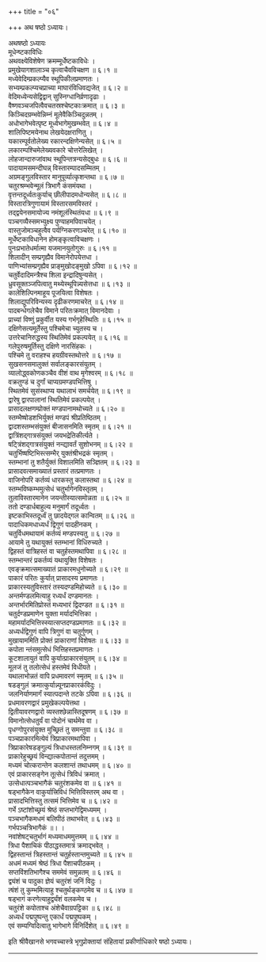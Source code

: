 +++
title = "०६"

+++
अथ षष्ठो ऽध्यायः।

अथषष्ठो ऽध्यायः  
मूधेन्ष्टकाविधिः  
अथवक्ष्येविशेषेण क्रमम्मूर्धेष्टकाविधेः ।  
प्रमुखेयागशालाञ्च कृत्वाचैवविचक्षण ॥ ६।१ ॥  
मध्येवेदिम्प्रकल्प्यैव स्थूपिकीलप्रमाणतः ।  
सभ्यम्प्रकल्प्यचप्राच्या माघारंविधिवद्यजेत् ॥ ६।२ ॥  
वेदिमध्येन्यसेद्विद्वान् सुस्निग्धानिर्व्रणादृढाः ।  
वैष्णवञ्चजपित्वैवचतस्रश्चेष्टकाःक्रमात् ॥ ६।३ ॥  
किञ्चिदग्रम्भवेन्निम्नं मूलेवैकिञ्चिदुन्नतम् ।  
अधोभागेभवेत्पृष्ट मूर्ध्वभागेमुखम्भवेत् ॥ ६।४ ॥  
शालिपिष्टमयेनाथ लेखयेदक्षराणितु ।  
यकारम्पूर्वतोलेख्य रकारन्दक्षिणेन्यसेत् ॥ ६।५ ॥  
लकारम्पश्चिमेलेख्यवकारे चोत्तरेलिखेत् ।  
लोहजान्दारुजांवाथ स्थूपिन्तत्रन्यसेद्बुधः ॥ ६।६ ॥  
पादायामसमन्दीघन्न् विस्तारम्पादसम्मितम् ।  
अग्रमङ्गुलविस्तार मानुपूर्व्यात्कृशन्तथा ॥ ६।७ ॥  
चतुरश्रम्भवेन्मूलं त्रिभागै कंसमंयथा ।  
वृत्तन्तदूर्ध्वतःकुर्याच् छीलीपादमधोन्यसेत् ॥ ६।८ ॥  
विस्तारत्रिगुणायामं विस्तारसमविस्तरं ।  
तद्द्वयेनसमायोज्य नमंशूलंस्थितंयधा ॥ ६।९ ॥  
पञ्चगव्यैस्समभ्युक्ष्य पुण्याहमपिवाचयेत् ।  
वास्तुजोमञ्चहुत्वैव पर्यग्निकरणञ्चरेत् ॥ ६।१० ॥  
मूर्धेष्टकाविधानेन होमङ्कृत्वाविचक्षणः ।  
पुनःप्रभातेधर्मात्मा यजमानयुतोगुरुः ॥ ६।११ ॥  
शिलादीन् सम्प्रगृह्यैव विमानेरोपयेत्तधा ।  
पाणिभ्यांसम्प्रगृह्यैव प्राङ्मुखोदङ्मुखो ऽपिवा ॥ ६।१२ ॥  
चतुर्वेदादिमन्त्रैश्च शिला इन्द्रादिषुन्यसेत् ।  
ध्रुवसूक्तञ्जपित्वातु मथ्येस्थूपिन्न्यसेत्तधा ॥ ६।१३ ॥  
कालेशिल्पिनमाहूय पूजयित्वा विशेषतः ।  
शिलाद्युपरिविन्यस्य दृढीकरणमाचरेत् ॥ ६।१४ ॥  
पादबन्धेगलेचैव विमाने परितःक्रमात् विमानदेवाः ।  
प्राच्यां विष्णुं प्रकुर्वीत यस्य गर्भगृहेस्थितिः ॥ ६।१५ ॥  
दक्षिणेसत्यमूर्तेस्तु पश्चिमेचा च्युतस्य च ।  
उत्तरेचानिरुद्धस्य स्थितिमेवं प्रकल्पयेत् ॥ ६।१६ ॥  
गलेपुरुषमूर्तिस्तु दक्षिणे नारसिंहकः ।  
पश्चिमे तु वराहश्च हयग्रीवस्तथोत्तरे ॥ ६।१७ ॥  
सुखसनसमालुक्तं सर्वालङ्कारसंयुतम् ।  
व्यालोद्ध्वकोणकञ्चैव वीशं वाथ मृगेश्वरम् ॥ ६।१८ ॥  
वक्रतुण्डं च दुर्गां चाप्यग्रमण्डपभित्तिषु ।  
स्थितमेवं सुसंस्थाप्य यथालाभं समर्चयेत् ॥ ६।१९ ॥  
द्वारेषु द्वारपालानां स्थितिमेवं प्रकल्पयेत् ।  
प्रासादलक्षणम्प्रोक्तं मण्डपानामथोच्यते ॥ ६।२० ॥  
स्तम्भैष्षोडशभिर्युक्तं मण्डपं श्रीप्रतिष्ठितम् ।  
द्वादशस्तम्भसंयुक्तं बीजासनमिति स्मृतम् ॥ ६।२१ ॥  
द्वात्रिंशद्गात्रसंयुक्तं जयभद्रेतिकीर्त्यते ।  
षट्त्रिंशद्गात्रसंयुक्तं नन्द्यावर्तं सुशोभनम् ॥ ६।२२ ॥  
चतुर्भिष्षष्टिभिस्त्सम्भैर् युक्तंश्रीभद्रकं स्मृतम् ।  
स्तम्भानां तु शतैर्युक्तं विशालमिति सञ्ज्ञितम् ॥ ६।२३ ॥  
प्रासादवत्समाख्यातं प्रस्तारं तत्प्रमाणतः ।  
वाजिनोपरि कर्तव्यं धारकस्तु कलास्तथा ॥ ६।२४ ॥  
स्तम्भविष्कम्भमुत्सेधं चतुर्भागेनविस्तृतम् ।  
तुलाविस्तारमानेन जयन्तीस्यात्समोन्नता ॥ ६।२५ ॥  
ततो दण्डार्धबाहुल्य मनुमार्गं तदूर्ध्वतः ।  
इष्टकाभिस्तदूर्ध्वं तु छादयेद्गल कान्वितम् ॥ ६।२६ ॥  
पादाधिकमधाध्यर्धं द्विगुणं पादहीनकम् ।  
चतुर्विधमथायामं कर्तव्यं मण्डपस्यतु ॥ ६।२७ ॥  
आयामे तु यथायुक्तं स्तम्भानां विधिरुच्यते ।  
द्विहस्तं वात्रिहस्तं वा चतुर्हस्तमथापिवा ॥ ६।२८ ॥  
स्तम्भान्तरं प्रकर्तव्यं यथायुक्ति विशेषतः ।  
एवङ्क्रमात्समाख्यातं प्राकारमधुनोच्यते ॥ ६।२९ ॥  
पाकारं परितः कुर्यात् प्रासादस्य प्रमाणतः ।  
प्राकारस्यतुविस्तारं तस्यदण्डमिहोच्यते ॥ ६।३० ॥  
अन्तर्मण्डलमित्याहु रध्यर्धं दण्डमानतः ।  
अन्तर्भारमितिप्रोस्तं मध्यभारं द्विदण्डत ॥ ६।३१ ॥  
चतुर्दण्डप्रमाणेन युक्ता मर्यादभित्तिका ।  
महामर्यादभित्तिस्स्यात्सप्तदण्डप्रमाणतः ॥ ६।३२ ॥  
अध्यर्धद्विगुणं वापि त्रिगुणं वा चतुर्गुणम् ।  
मुखायाममिति प्रोक्तं प्राकाराणां विशेषतः ॥ ६।३३ ॥  
कपोता न्तंसमुत्सेधं भित्तिहस्तप्रमाणतः ।  
कूटशालायुतं वापि कुर्यात्प्राकारसंयुतम् ॥ ६।३४ ॥  
मूलजं तु तलोत्सेधं हस्तमेवं विधीयते ।  
यथालाभोन्नतं वापि प्रधमावरणं स्मृतम् ॥ ६।३५ ॥  
षडङ्गुलं क्रमात्कुर्यान्न्यूनप्राकारकंविदुः ।  
जलनिर्याणमार्गं स्यात्पदान्ते तटके ऽपिवा ॥ ६।३६ ॥  
प्रधमावरणद्वारं प्रमुखेकल्पयेत्तथा ।  
द्वितीयावरणद्वारो व्यस्तश्छेन्नास्तिदूषणम् ॥ ६।३७ ॥  
विमानोत्सेधतुर्यं वा पोदोनं चार्थमेव वा ।  
पृधग्गोपुरसंयुक्त मुच्छ्रितं तु समन्तुवा ॥ ६।३८ ॥  
पञ्चप्राकारमित्येवं त्रिप्राकारमथापिवा ।  
त्रिप्राकारेषडङ्गुल्यं त्रिधाधस्तलनिम्नगम् ॥ ६।३९ ॥  
प्राकारेहुच्छ्रयं विन्द्यात्कपोतान्तं तदुत्तमम् ।  
मध्यमं चोत्करान्तेन कलशान्तं तथाधमम् ॥ ६।४० ॥  
एवं प्राकारसङ्गेन तूत्सेधं त्रिविधं क्रमात् ।  
उत्सेधात्पञ्चभागैकं चतुरंशकमेव वा ॥ ६।४१ ॥  
षड्भागैकेन वाकुर्यात्त्रिविधं भित्तिविस्तरम् अथ वा ।  
प्रासादभित्तिस्तु तत्समं भित्तिमेव च ॥ ६।४२ ॥  
गर्भे ऽष्टांशोच्छ्रयं श्रेष्ठं सप्तभागेद्विमध्यमम् ।  
पञ्चभागैकमधमं बलिपीठं तथाभवेत् ॥ ६।४३ ॥  
गर्भपञ्चत्रिभागैकं ॥। ।  
नवांशेषट्चतुर्भागं मध्यमाधममुत्तमम् ॥ ६।४४ ॥  
त्रिधा पैशाचिकं पीठाद्धस्तमात्रं क्रमाद्भवेत् ।  
द्विहस्तान्तं त्रिहस्तान्तं चतुर्हस्तान्तमुच्यते ॥ ६।४५ ॥  
अधमं मध्यमं श्रेष्ठं त्रिधा पैशाचपीठकम् ।  
सप्तविंशतिभागैश्च सममेवं समुन्नतम् ॥ ६।४६ ॥  
द्व्यंशं च पादुका ज्ञेयं चतुरंशं जनिं विदुः ।  
त्षंशं तु कुम्भमित्याहु श्चतुर्थङ्कण्ठमेव च ॥ ६।४७ ॥  
षड्भागं करणेत्याहुर्द्व्यंशं वलकमेव च ।  
चतुरंशे कपोताश्च अंशेचैवाग्रपट्टिका ॥ ६।४८ ॥  
अध्यर्धं पद्मपुष्पन्तु एकार्धं पद्मपुष्पकम् ।  
एवं सम्यग्विदित्वातु भागेभागे विनिर्दिशेत् ॥ ६।४९ ॥  
    
इति श्रीवैखानसे भगवच्चास्त्रे भृगुप्रोक्तायां संहितायां प्रकीर्णाधिकारे षष्ठो ऽध्यायः।

_____________________________________________________________
